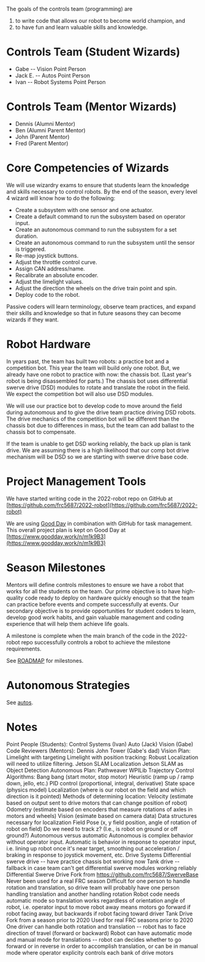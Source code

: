 The goals of the controls team (programming) are

1. to write code that allows our robot to become world champion, and
2. to have fun and learn valuable skills and knowledge.

# Controls Team (Student Wizards)

 - Gabe -- Vision Point Person
 - Jack E. -- Autos Point Person
 - Ivan -- Robot Systems Point Person

# Controls Team (Mentor Wizards)

 - Dennis (Alumni Mentor)
 - Ben (Alumni Parent Mentor)
 - John (Parent Mentor)
 - Fred (Parent Mentor)

# Core Competencies of Wizards

We will use wizardry exams to ensure that students learn the knowledge and skills necessary to control robots. By the end of the season, every level 4 wizard will know how to do the following:

- Create a subsystem with one sensor and one actuator.
- Create a default command to run the subsystem based on operator input.
- Create an autonomous command to run the subsystem for a set duration.
- Create an autonomous command to run the subsystem until the sensor is triggered.
- Re-map joystick buttons.
- Adjust the throttle control curve.
- Assign CAN address/name.
- Recalibrate an absolute encoder.
- Adjust the limelight values.
- Adjust the direction the wheels on the drive train point and spin.
- Deploy code to the robot.

Passive coders will learn terminology, observe team practices, and expand their skills and knowledge so that in future seasons they can become wizards if they want.

# Robot Hardware

In years past, the team has built two robots: a practice bot and a competition bot. This year the team will build only one robot. But, we already have one robot to practice with now: the chassis bot. (Last year's robot is being disassembled for parts.) The chassis bot uses differential swerve drive (DSD) modules to rotate and translate the robot in the field. We expect the competition bot will also use DSD modules.

We will use our practice bot to develop code to move around the field during autonomous and to give the drive team practice driving DSD robots. The drive mechanics of the competition bot will be different than the chassis bot due to differences in mass, but the team can add ballast to the chassis bot to compensate.

If the team is unable to get DSD working reliably, the back up plan is tank drive. We are assuming there is a high likelihood that our comp bot drive mechanism will be DSD so we are starting with swerve drive base code.

# Project Management Tools

We have started writing code in the 2022-robot repo on GitHub at [https://github.com/frc5687/2022-robot](https://github.com/frc5687/2022-robot)

We are using [Good Day](https://www.goodday.work/p/lFrsVp) in combination with GitHub for task management. This overall project plan is kept on Good Day at [https://www.goodday.work/n/m1k9B3](https://www.goodday.work/n/m1k9B3)

# Season Milestones

Mentors will define controls milestones to ensure we have a robot that works for all the students on the team. Our prime objective is to have high-quality code ready to deploy on hardware quickly enough so that the team can practice before events and compete successfully at events. Our secondary objective is to provide opportunities for student coders to learn, develop good work habits, and gain valuable management and coding experience that will help them achieve life goals.

A milestone is complete when the main branch of the code in the 2022-robot repo successfully controls a robot to achieve the milestone requirements.

See [ROADMAP](ROADMAP.md) for milestones.

# Autonomous Strategies

See [autos](autos.md).

# Notes

Point People (Students):
Control Systems (Ivan)
Auto (Jack)
Vision (Gabe)
Code Reviewers (Mentors):
Dennis
John Tower (Gabe's dad)
Vision Plan:
Limelight with targeting
Limelight with position tracking: Robust Localization will need to utilize filtering.
Jetson SLAM Localization
Jetson SLAM as Object Detection
Autonomous Plan:
Pathweaver
WPILib Trajectory
Control Algorithms:
Bang bang (start motor, stop motor)
Heuristic (ramp up / ramp down, jello, etc.)
PID control (proportional, integral, derivative)
State space (physics model)
Localization (where is our robot on the field and which direction is it pointed)
Methods of determining location:
Velocity (estimate based on output sent to drive motors that can change position of robot)
Odometry (estimate based on encoders that measure rotations of axles in motors and wheels)
Vision (esimate based on camera data)
Data structures necessary for localization
Field
Pose (x, y field position, angle of rotation of robot on field)
Do we need to track z? (I.e., is robot on ground or off ground?)
Autonomous versus automatic
Autonomous is complex behavior without operator input.
Automatic is behavior in response to operator input, i.e. lining up robot once it's near target, smoothing out acceleration / braking in response to joystick movement, etc.
Drive Systems
Differential swerve drive -- have practice chassis bot working now
Tank drive -- fallback in case team can't get differential swerve modules working reliably
Differential Swerve Drive
Fork from https://github.com/frc5687/SwerveBase
Never been used for a real FRC season
Difficult for one person to handle rotation and translation, so drive team will probably have one person handling translation and another handling rotation
Robot code needs automatic mode so translation works regardless of orientation angle of robot, i.e. operator input to move robot away means motors go forward if robot facing away, but backwards if robot facing toward driver
Tank Drive
Fork from a season prior to 2020
Used for real FRC seasons prior to 2020
One driver can handle both rotation and translation -- robot has to face direction of travel (forward or backward)
Robot can have automatic mode and manual mode for translations -- robot can decides whether to go forward or in reverse in order to accomplish translation, or can be in manual mode where operator explicity controls each bank of drive motors